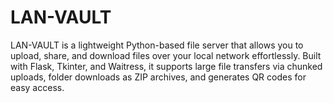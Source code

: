 # LAN-VAULT
LAN-VAULT is a lightweight Python-based file server that allows you to upload, share, and download files over your local network effortlessly. Built with Flask, Tkinter, and Waitress, it supports large file transfers via chunked uploads, folder downloads as ZIP archives, and generates QR codes for easy access.
